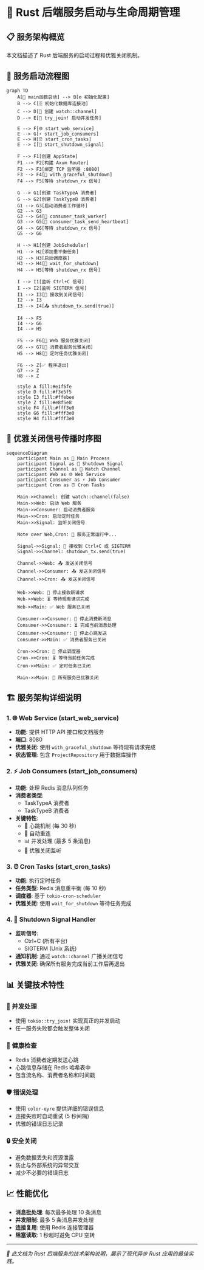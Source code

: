 # 🚀 Rust 后端服务启动与生命周期管理

## 📋 服务架构概览

本文档描述了 Rust 后端服务的启动过程和优雅关闭机制。

## 🔄 服务启动流程图

```mermaid
graph TD
    A[🚀 main函数启动] --> B[⚙️ 初始化配置]
    B --> C[🗄️ 初始化数据库连接池]
    C --> D[📡 创建 watch::channel]
    D --> E[🔀 try_join! 启动并发任务]
    
    E --> F[🌐 start_web_service]
    E --> G[⚡ start_job_consumers]
    E --> H[⏰ start_cron_tasks]
    E --> I[🛑 start_shutdown_signal]
    
    F --> F1[创建 AppState]
    F1 --> F2[构建 Axum Router]
    F2 --> F3[绑定 TCP 监听器 :8080]
    F3 --> F4[🔄 with_graceful_shutdown]
    F4 --> F5[等待 shutdown_rx 信号]
    
    G --> G1[创建 TaskTypeA 消费者]
    G --> G2[创建 TaskTypeB 消费者]
    G1 --> G3[启动消费者工作循环]
    G2 --> G3
    G3 --> G4[🔄 consumer_task_worker]
    G3 --> G5[💓 consumer_task_send_heartbeat]
    G4 --> G6[等待 shutdown_rx 信号]
    G5 --> G6
    
    H --> H1[创建 JobScheduler]
    H1 --> H2[添加重平衡任务]
    H2 --> H3[启动调度器]
    H3 --> H4[🔄 wait_for_shutdown]
    H4 --> H5[等待 shutdown_rx 信号]
    
    I --> I1[监听 Ctrl+C 信号]
    I --> I2[监听 SIGTERM 信号]
    I1 --> I3[🚨 接收到关闭信号]
    I2 --> I3
    I3 --> I4[📤 shutdown_tx.send(true)]
    
    I4 --> F5
    I4 --> G6
    I4 --> H5
    
    F5 --> F6[🛑 Web 服务优雅关闭]
    G6 --> G7[🛑 消费者服务优雅关闭]
    H5 --> H8[🛑 定时任务优雅关闭]
    
    F6 --> Z[✅ 程序退出]
    G7 --> Z
    H8 --> Z
    
    style A fill:#e1f5fe
    style D fill:#f3e5f5
    style I3 fill:#ffebee
    style Z fill:#e8f5e8
    style F4 fill:#fff3e0
    style G6 fill:#fff3e0
    style H4 fill:#fff3e0
```

## 🔄 优雅关闭信号传播时序图

```mermaid
sequenceDiagram
    participant Main as 🚀 Main Process
    participant Signal as 🛑 Shutdown Signal
    participant Channel as 📡 Watch Channel
    participant Web as 🌐 Web Service
    participant Consumer as ⚡ Job Consumer
    participant Cron as ⏰ Cron Tasks
    
    Main->>Channel: 创建 watch::channel(false)
    Main->>Web: 启动 Web 服务
    Main->>Consumer: 启动消费者服务
    Main->>Cron: 启动定时任务
    Main->>Signal: 监听关闭信号
    
    Note over Web,Cron: 🔄 服务正常运行中...
    
    Signal->>Signal: 🚨 接收到 Ctrl+C 或 SIGTERM
    Signal->>Channel: shutdown_tx.send(true)
    
    Channel->>Web: 📤 发送关闭信号
    Channel->>Consumer: 📤 发送关闭信号
    Channel->>Cron: 📤 发送关闭信号
    
    Web->>Web: 🛑 停止接收新请求
    Web->>Web: ⏳ 等待现有请求完成
    Web->>Main: ✅ Web 服务已关闭
    
    Consumer->>Consumer: 🛑 停止消费新消息
    Consumer->>Consumer: ⏳ 完成当前消息处理
    Consumer->>Consumer: 💓 停止心跳发送
    Consumer->>Main: ✅ 消费者服务已关闭
    
    Cron->>Cron: 🛑 停止调度器
    Cron->>Cron: ⏳ 等待当前任务完成
    Cron->>Main: ✅ 定时任务已关闭
    
    Main->>Main: 🎉 所有服务已优雅关闭
```

## 🏗️ 服务架构详细说明

### 1. 🌐 Web Service (start_web_service)
- **功能**: 提供 HTTP API 接口和文档服务
- **端口**: 8080
- **优雅关闭**: 使用 `with_graceful_shutdown` 等待现有请求完成
- **状态管理**: 包含 `ProjectRepository` 用于数据库操作

### 2. ⚡ Job Consumers (start_job_consumers)
- **功能**: 处理 Redis 消息队列任务
- **消费者类型**: 
  - TaskTypeA 消费者
  - TaskTypeB 消费者
- **关键特性**:
  - 💓 心跳机制 (每 30 秒)
  - 🔄 自动重连
  - 📊 并发处理 (最多 5 条消息)
  - 🛑 优雅关闭监听

### 3. ⏰ Cron Tasks (start_cron_tasks)
- **功能**: 执行定时任务
- **任务类型**: Redis 消息重平衡 (每 10 秒)
- **调度器**: 基于 `tokio-cron-scheduler`
- **优雅关闭**: 使用 `wait_for_shutdown` 等待任务完成

### 4. 🛑 Shutdown Signal Handler
- **监听信号**:
  - Ctrl+C (所有平台)
  - SIGTERM (Unix 系统)
- **通知机制**: 通过 `watch::channel` 广播关闭信号
- **优雅关闭**: 确保所有服务完成当前工作后再退出

## 📊 关键技术特性

### 🔄 并发处理
- 使用 `tokio::try_join!` 实现真正的并发启动
- 任一服务失败都会触发整体关闭

### 💓 健康检查
- Redis 消费者定期发送心跳
- 心跳信息存储在 Redis 哈希表中
- 包含流名称、消费者名称和时间戳

### 🛡️ 错误处理
- 使用 `color-eyre` 提供详细的错误信息
- 连接失败时自动重试 (5 秒间隔)
- 优雅的错误日志记录

### 🔒 安全关闭
- 避免数据丢失和资源泄露
- 防止与外部系统的异常交互
- 减少不必要的错误日志

## 📈 性能优化

- **消息批处理**: 每次最多处理 10 条消息
- **并发限制**: 最多 5 条消息并发处理
- **连接复用**: 使用 Redis 连接管理器
- **阻塞读取**: 1 秒超时避免 CPU 空转

---

*🎯 此文档为 Rust 后端服务的技术架构说明，展示了现代异步 Rust 应用的最佳实践。*
